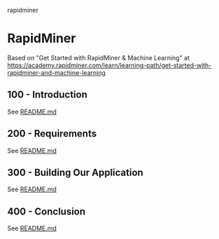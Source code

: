 rapidminer
# RapidMiner

Based on "Get Started with RapidMiner & Machine Learning" at https://academy.rapidminer.com/learn/learning-path/get-started-with-rapidminer-and-machine-learning

## 100 - Introduction

See [README.md](./100/README.md)

## 200 - Requirements

See [README.md](./200/README.md)

## 300 - Building Our Application

See [README.md](./300/README.md)

## 400 - Conclusion

See [README.md](./400/README.md)
